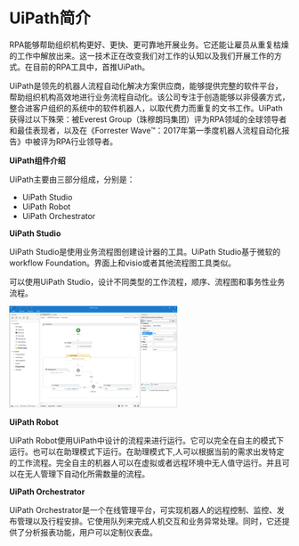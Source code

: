 # UiPath简介

RPA能够帮助组织机构更好、更快、更可靠地开展业务。它还能让雇员从重复枯燥的工作中解放出来。这一技术正在改变我们对工作的认知以及我们开展工作的方式。在目前的RPA工具中，首推UiPath。

UiPath是领先的机器人流程自动化解决方案供应商，能够提供完整的软件平台，帮助组织机构高效地进行业务流程自动化。该公司专注于创造能够以非侵袭方式，整合进客户组织的系统中的软件机器人，以取代费力而重复的文书工作。UiPath获得过以下殊荣：被Everest Group（珠穆朗玛集团）评为RPA领域的全球领导者和最佳表现者，以及在《Forrester Wave™：2017年第一季度机器人流程自动化报告》中被评为RPA行业领导者。

**UiPath组件介绍**

UiPath主要由三部分组成，分别是：

* UiPath Studio
* UiPath Robot
* UiPath Orchestrator

**UiPath Studio**

UiPath Studio是使用业务流程图创建设计器的工具。UiPath Studio基于微软的workflow Foundation。界面上和visio或者其他流程图工具类似。

可以使用UiPath Studio，设计不同类型的工作流程，顺序、流程图和事务性业务流程。

![](/assets1-4/overview4.png)

**UiPath Robot**

UiPath Robot使用UiPath中设计的流程来进行运行。它可以完全在自主的模式下运行。也可以在助理模式下运行。在助理模式下,人可以根据当前的需求出发特定的工作流程。完全自主的机器人可以在虚拟或者远程环境中无人值守运行。并且可以在无人管理下自动化所需数量的流程。

**UiPath Orchestrator**

UiPath Orchestrator是一个在线管理平台，可实现机器人的远程控制、监控、发布管理以及行程安排。它使用队列来完成人机交互和业务异常处理。同时，它还提供了分析报表功能，用户可以定制仪表盘。

